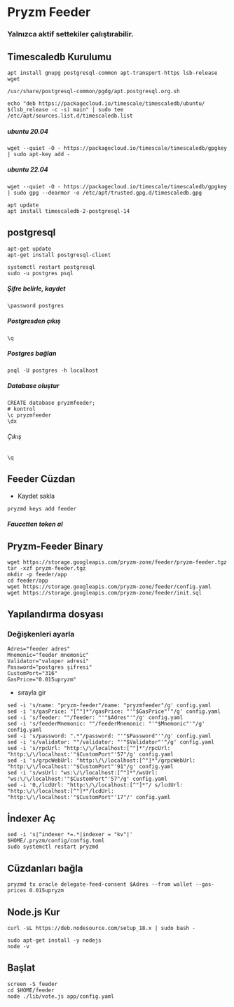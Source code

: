 # Pryzm Feeder
### Yalnızca aktif settekiler çalıştırabilir.


## Timescaledb Kurulumu
```
apt install gnupg postgresql-common apt-transport-https lsb-release wget

/usr/share/postgresql-common/pgdg/apt.postgresql.org.sh

echo "deb https://packagecloud.io/timescale/timescaledb/ubuntu/ $(lsb_release -c -s) main" | sudo tee /etc/apt/sources.list.d/timescaledb.list
```
##### ubuntu 20.04
```
wget --quiet -O - https://packagecloud.io/timescale/timescaledb/gpgkey | sudo apt-key add -
```
##### ubuntu 22.04
```
wget --quiet -O - https://packagecloud.io/timescale/timescaledb/gpgkey | sudo gpg --dearmor -o /etc/apt/trusted.gpg.d/timescaledb.gpg
```
```
apt update
apt install timescaledb-2-postgresql-14
```
## postgresql
```
apt-get update
apt-get install postgresql-client
```
```
systemctl restart postgresql
sudo -u postgres psql
```
##### Şifre belirle, kaydet
```
\password postgres
```
##### Postgresden çıkış
```
\q
```
##### Postgres bağlan
```
psql -U postgres -h localhost
```
##### Database oluştur
```
CREATE database pryzmfeeder;
# kontrol
\c pryzmfeeder
\dx
```
###### Çıkış
```
\q
```
## Feeder Cüzdan
* Kaydet sakla
```
pryzmd keys add feeder
```
##### Faucetten token al
  
## Pryzm-Feeder Binary
```
wget https://storage.googleapis.com/pryzm-zone/feeder/pryzm-feeder.tgz
tar -xzf pryzm-feeder.tgz
mkdir -p feeder/app
cd feeder/app
wget https://storage.googleapis.com/pryzm-zone/feeder/config.yaml
wget https://storage.googleapis.com/pryzm-zone/feeder/init.sql
```
## Yapılandırma dosyası
### Değişkenleri ayarla
```
Adres="feeder adres"
Mnemonic="feeder mnemonic"
Validator="valoper adresi"
Password="postgres şifresi"
CustomPort="316"
GasPrice="0.015upryzm"
```
* sırayla gir
```
sed -i 's/name: "pryzm-feeder"/name: "pryzmfeeder"/g' config.yaml
sed -i 's/gasPrice: "[^"]*"/gasPrice: "'"$GasPrice"'"/g' config.yaml
sed -i 's/feeder: ""/feeder: "'"$Adres"'"/g' config.yaml
sed -i 's/feederMnemonic: ""/feederMnemonic: "'"$Mnemonic"'"/g' config.yaml
sed -i 's/password: ".*"/password: "'"$Password"'"/g' config.yaml
sed -i 's/validator: ""/validator: "'"$Validator"'"/g' config.yaml
sed -i 's/rpcUrl: "http:\/\/localhost:[^"]*"/rpcUrl: "http:\/\/localhost:'"$CustomPort"'57"/g' config.yaml
sed -i 's/grpcWebUrl: "http:\/\/localhost:[^"]*"/grpcWebUrl: "http:\/\/localhost:'"$CustomPort"'91"/g' config.yaml
sed -i 's/wsUrl: "ws:\/\/localhost:[^"]*"/wsUrl: "ws:\/\/localhost:'"$CustomPort"'57"/g' config.yaml
sed -i '0,/lcdUrl: "http:\/\/localhost:[^"]*"/ s/lcdUrl: "http:\/\/localhost:[^"]*"/lcdUrl: "http:\/\/localhost:'"$CustomPort"'17"/' config.yaml
```


## İndexer Aç
```
sed -i 's|^indexer *=.*|indexer = "kv"|' $HOME/.pryzm/config/config.toml
sudo systemctl restart pryzmd
```
## Cüzdanları bağla
```
pryzmd tx oracle delegate-feed-consent $Adres --from wallet --gas-prices 0.015upryzm
```
## Node.js Kur
```
curl -sL https://deb.nodesource.com/setup_18.x | sudo bash -
```
```
sudo apt-get install -y nodejs
node -v
```
## Başlat
```
screen -S feeder
cd $HOME/feeder
node ./lib/vote.js app/config.yaml
```









